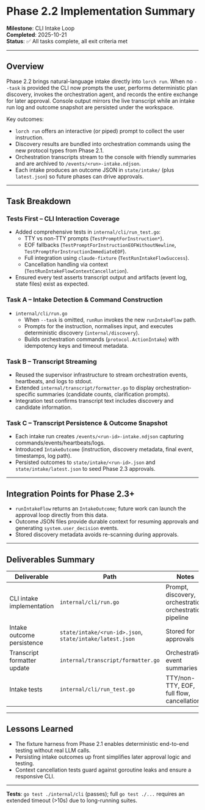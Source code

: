 # Phase 2.2 Implementation Summary

**Milestone**: CLI Intake Loop  
**Completed**: 2025-10-21  
**Status**: ✅ All tasks complete, all exit criteria met

---

## Overview

Phase 2.2 brings natural-language intake directly into `lorch run`. When no `--task` is provided the CLI now prompts the user, performs deterministic plan discovery, invokes the orchestration agent, and records the entire exchange for later approval. Console output mirrors the live transcript while an intake run log and outcome snapshot are persisted under the workspace.

Key outcomes:
- `lorch run` offers an interactive (or piped) prompt to collect the user instruction.
- Discovery results are bundled into orchestration commands using the new protocol types from Phase 2.1.
- Orchestration transcripts stream to the console with friendly summaries and are archived to `/events/<run>-intake.ndjson`.
- Each intake produces an outcome JSON in `state/intake/` (plus `latest.json`) so future phases can drive approvals.

---

## Task Breakdown

### Tests First – CLI Interaction Coverage
- Added comprehensive tests in `internal/cli/run_test.go`:
  - TTY vs non-TTY prompts (`TestPromptForInstruction*`).
  - EOF fallbacks (`TestPromptForInstructionEOFWithoutNewline`, `TestPromptForInstructionImmediateEOF`).
  - Full integration using `claude-fixture` (`TestRunIntakeFlowSuccess`).
  - Cancellation handling via context (`TestRunIntakeFlowContextCancellation`).
- Ensured every test asserts transcript output and artifacts (event log, state files) exist as expected.

### Task A – Intake Detection & Command Construction
- `internal/cli/run.go`
  - When `--task` is omitted, `runRun` invokes the new `runIntakeFlow` path.
  - Prompts for the instruction, normalises input, and executes deterministic discovery (`internal/discovery`).
  - Builds orchestration commands (`protocol.ActionIntake`) with idempotency keys and timeout metadata.

### Task B – Transcript Streaming
- Reused the supervisor infrastructure to stream orchestration events, heartbeats, and logs to stdout.
- Extended `internal/transcript/formatter.go` to display orchestration-specific summaries (candidate counts, clarification prompts).
- Integration test confirms transcript text includes discovery and candidate information.

### Task C – Transcript Persistence & Outcome Snapshot
- Each intake run creates `/events/<run-id>-intake.ndjson` capturing commands/events/heartbeats/logs.
- Introduced `IntakeOutcome` (instruction, discovery metadata, final event, timestamps, log path).
- Persisted outcomes to `state/intake/<run-id>.json` and `state/intake/latest.json` to seed Phase 2.3 approvals.

---

## Integration Points for Phase 2.3+
- `runIntakeFlow` returns an `IntakeOutcome`; future work can launch the approval loop directly from this data.
- Outcome JSON files provide durable context for resuming approvals and generating `system.user_decision` events.
- Stored discovery metadata avoids re-scanning during approvals.

---

## Deliverables Summary

| Deliverable | Path | Notes |
|-------------|------|-------|
| CLI intake implementation | `internal/cli/run.go` | Prompt, discovery, orchestration orchestration pipeline |
| Intake outcome persistence | `state/intake/<run-id>.json`, `state/intake/latest.json` | Stored for approvals |
| Transcript formatter update | `internal/transcript/formatter.go` | Orchestration event summaries |
| Intake tests | `internal/cli/run_test.go` | TTY/non-TTY, EOF, full flow, cancellation |

---

## Lessons Learned

- The fixture harness from Phase 2.1 enables deterministic end-to-end testing without real LLM calls.
- Persisting intake outcomes up front simplifies later approval logic and testing.
- Context cancellation tests guard against goroutine leaks and ensure a responsive CLI.

---

**Tests**: `go test ./internal/cli` (passes); full `go test ./...` requires an extended timeout (>10s) due to long-running suites.

